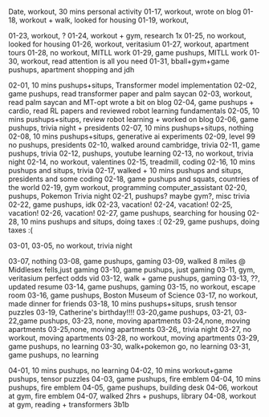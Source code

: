 Date, workout, 30 mins personal activity
01-17, workout, wrote on blog
01-18, workout + walk, looked for housing
01-19, workout, 

01-23, workout, ?
01-24, workout + gym, research 1x
01-25, no workout, looked for housing
01-26, workout, veritasium 
01-27, workout, apartment tours
01-28, no workout, MITLL work
01-29, game pushups, MITLL work
01-30, workout, read attention is all you need
01-31, bball+gym+game pushups, apartment shopping and jdh

02-01, 10 mins pushups+situps, Transformer model implementation
02-02, game pushups, read transformer paper and palm saycan
02-03, workout, read palm saycan and MT-opt wrote a bit on blog
02-04, game pushups + cardio, read RL papers and reviewed robot learning fundamentals
02-05, 10 mins pushups+situps, review robot learning + worked on blog
02-06, game pushups, trivia night + presidents
02-07, 10 mins pushups+situps, nothing
02-08, 10 mins pushups+situps, generative ai experiments
02-09, level 99 no pushups, presidents
02-10, walked around cambridge, trivia
02-11, game pushups, trivia
02-12, pushups, youtube learning
02-13, no workout, trivia night
02-14, no workout, valentines
02-15, treadmill, coding
02-16, 10 mins pushups and situps, trivia
02-17, walked + 10 mins pushups and situps, presidents and some coding
02-18, game pushups and squats, countries of the world
02-19, gym workout, programming computer_assistant
02-20, pushups, Pokemon Trivia night
02-21, pushups? maybe gym?, misc trivia
02-22, game pushups, idk
02-23, vacation!
02-24, vacation!
02-25, vacation!
02-26, vacation!
02-27, game pushups, searching for housing
02-28, 10 mins pushups and situps, doing taxes :(
02-29, game pushups, doing taxes :(

03-01, 
03-05, no workout, trivia night

03-07, nothing 
03-08, game pushups, gaming
03-09, walked 8 miles @ Middlesex fells,just gaming
03-10, game pushups, just gaming
03-11, gym, veritasium perfect odds vid
03-12, walk + game pushups, gaming
03-13, ??, updated resume
03-14, game pushups, gaming
03-15, no workout, escape room
03-16, game pushups, Boston Museum of Science
03-17, no workout, made dinner for friends
03-18, 10 mins pushups+situps, srush tensor puzzles
03-19, Catherine's birthday!!!!
03-20,game pushups, 
03-21,
03-22,game pushups, 
03-23, none, moving apartments
03-24,none, moving apartments
03-25,none, moving apartments
03-26,, trivia night
03-27, no workout, moving apartments
03-28, no workout, moving apartments 
03-29, game pushups, no learning
03-30, walk+pokemon go, no learning
03-31, game pushups, no learning

04-01, 10 mins pushups, no learning
04-02, 10 mins workout+game pushups, tensor puzzles
04-03, game pushups, fire emblem 
04-04, 10 mins pushups, fire emblem
04-05, game pushups, building desk
04-06, workout at gym, fire emblem
04-07, walked 2hrs + pushups, library
04-08, workout at gym, reading + transformers 3b1b

